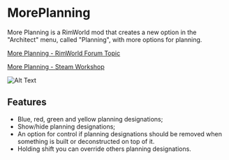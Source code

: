 # MorePlanning

More Planning is a RimWorld mod that creates a new option in the "Architect" menu, called "Planning", with more options for planning.

[More Planning - RimWorld Forum Topic](https://ludeon.com/forums/index.php?topic=31045.0)

[More Planning - Steam Workshop](http://steamcommunity.com/sharedfiles/filedetails/?id=881100382)

![Alt Text](http://i66.tinypic.com/244uzx4.png)

## Features
- Blue, red, green and yellow planning designations;
- Show/hide planning designations;
- An option for control if planning designations should be removed when something is built or deconstructed on top of it.
- Holding shift you can override others planning designations.
